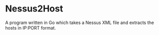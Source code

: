 # Nessus2Host
A program written in Go which takes a Nessus XML file and extracts the hosts in IP:PORT format.
